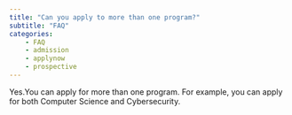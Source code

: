 ```yaml
---
title: "Can you apply to more than one program?"
subtitle: "FAQ"
categories:
    - FAQ
    - admission
    - applynow
    - prospective
---
```


Yes.You can apply for more than one program. For example, you can apply for both Computer Science and Cybersecurity.
